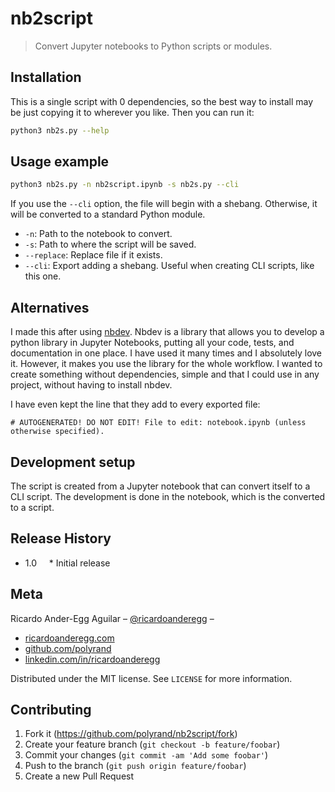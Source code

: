 # nb2script

> Convert Jupyter notebooks to Python scripts or modules.

## Installation

This is a single script with 0 dependencies, so the best way to install may be just copying it to wherever you like. Then you can run it:

```sh
python3 nb2s.py --help
```

## Usage example

```sh
python3 nb2s.py -n nb2script.ipynb -s nb2s.py --cli
```

If you use the `--cli` option, the file will begin with a shebang. Otherwise, it will be converted to a standard Python module.

* `-n`: Path to the notebook to convert.
* `-s`: Path to where the script will be saved.
* `--replace`: Replace file if it exists.
* `--cli`: Export adding a shebang. Useful when creating CLI scripts, like this one.

## Alternatives

I made this after using [nbdev](https://github.com/fastai/nbdev/). Nbdev is a library that allows you to develop a python library in Jupyter Notebooks, putting all your code, tests, and documentation in one place. I have used it many times and I absolutely love it. However, it makes you use the library for the whole workflow. I wanted to create something without dependencies, simple and that I could use in any project, without having to install nbdev.

I have even kept the line that they add to every exported file:

```
# AUTOGENERATED! DO NOT EDIT! File to edit: notebook.ipynb (unless otherwise specified).
```

## Development setup

The script is created from a Jupyter notebook that can convert itself to a CLI script. The development is done in the notebook, which is the converted to a script.

## Release History

* 1.0
    * Initial release

## Meta


Ricardo Ander-Egg Aguilar – [@ricardoanderegg](https://twitter.com/ricardoanderegg) –

- [ricardoanderegg.com](http://ricardoanderegg.com/)
- [github.com/polyrand](https://github.com/polyrand/)
- [linkedin.com/in/ricardoanderegg](http://linkedin.com/in/ricardoanderegg)

Distributed under the MIT license. See ``LICENSE`` for more information.

## Contributing

1. Fork it (<https://github.com/polyrand/nb2script/fork>)
2. Create your feature branch (`git checkout -b feature/foobar`)
3. Commit your changes (`git commit -am 'Add some foobar'`)
4. Push to the branch (`git push origin feature/foobar`)
5. Create a new Pull Request
